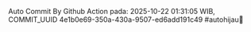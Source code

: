 Auto Commit By Github Action pada: 2025-10-22 01:31:05 WIB, COMMIT_UUID 4e1b0e69-350a-430a-9507-ed6add191c49 #autohijau🗿
